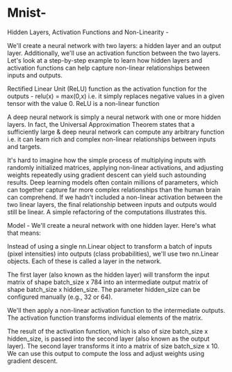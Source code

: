 # Mnist-

Hidden Layers, Activation Functions and Non-Linearity - 

We'll create a neural network with two layers: a hidden layer and an output layer. Additionally, we'll use an activation function between the two layers. Let's look at a step-by-step example to learn how hidden layers and activation functions can help capture non-linear relationships between inputs and outputs.


Rectified Linear Unit (ReLU) function as the activation function for the outputs - 
relu(x) = max(0,x) i.e. it simply replaces negative values in a given tensor with the value 0. ReLU is a non-linear function

A deep neural network is simply a neural network with one or more hidden layers. In fact, the Universal Approximation Theorem states that a sufficiently large & deep neural network can compute any arbitrary function i.e. it can learn rich and complex non-linear relationships between inputs and targets.

It's hard to imagine how the simple process of multiplying inputs with randomly initialized matrices, applying non-linear activations, and adjusting weights repeatedly using gradient descent can yield such astounding results. Deep learning models often contain millions of parameters, which can together capture far more complex relationships than the human brain can comprehend.
If we hadn't included a non-linear activation between the two linear layers, the final relationship between inputs and outputs would still be linear. A simple refactoring of the computations illustrates this.

Model - 
We'll create a neural network with one hidden layer. Here's what that means:

Instead of using a single nn.Linear object to transform a batch of inputs (pixel intensities) into outputs (class probabilities), we'll use two nn.Linear objects. Each of these is called a layer in the network.

The first layer (also known as the hidden layer) will transform the input matrix of shape batch_size x 784 into an intermediate output matrix of shape batch_size x hidden_size. The parameter hidden_size can be configured manually (e.g., 32 or 64).

We'll then apply a non-linear activation function to the intermediate outputs. The activation function transforms individual elements of the matrix.

The result of the activation function, which is also of size batch_size x hidden_size, is passed into the second layer (also known as the output layer). The second layer transforms it into a matrix of size batch_size x 10. We can use this output to compute the loss and adjust weights using gradient descent.

